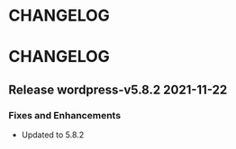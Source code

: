 # CHANGELOG

# CHANGELOG

## Release wordpress-v5.8.2  2021-11-22
### Fixes and Enhancements
- Updated to 5.8.2
